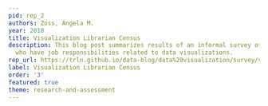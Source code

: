 ```yaml
---
pid: rep_2
authors: Zoss, Angela M.
year: 2018
title: Visualization Librarian Census
description: This blog post summarizes results of an informal survey of library professionals
  who have job responsibilities related to data visualizations.
rep_url: https://trln.github.io/data-blog/data%20visualization/survey/visualization-librarian-census/
label: Visualization Librarian Census
order: '3'
featured: true
theme: research-and-assessment
---
```

